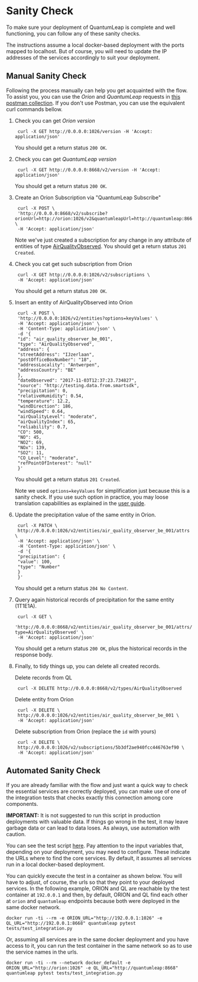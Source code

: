 # Sanity Check

To make sure your deployment of QuantumLeap is complete and well functioning,
you can follow any of these sanity checks.

The instructions assume a local docker-based deployment with the ports mapped to
localhost. But of course, you will need to update the IP addresses of the
services accordingly to suit your deployment.

## Manual Sanity Check

Following the process manually can help you get acquainted with the flow. To
assist you, you can use the *Orion* and *QuantumLeap* requests in [this postman collection](https://raw.githubusercontent.com/smartsdk/smartsdk-recipes/master/recipes/tools/postman_collection.json).
If you don't use Postman, you can use the equivalent curl commands bellow.

1. Check you can get *Orion version*

        curl -X GET http://0.0.0.0:1026/version -H 'Accept: application/json'

    You should get a return status `200 OK`.

1. Check you can get *QuantumLeap version*

        curl -X GET http://0.0.0.0:8668/v2/version -H 'Accept: application/json'

    You should get a return status `200 OK`.

1. Create an Orion Subscription via "QuantumLeap Subscribe"

        curl -X POST \
        'http://0.0.0.0:8668/v2/subscribe?orionUrl=http://orion:1026/v2&quantumleapUrl=http://quantumleap:8668/v2&entityType=AirQualityObserved' \
        -H 'Accept: application/json'

    Note we've just created a subscription for any change in any attribute of
    entities of type [AirQualityObserved](https://github.com/Fiware/dataModels/tree/master/Environment/AirQualityObserved). You should get a return status `201 Created`.

1. Check you cat get such subscription from Orion

        curl -X GET http://0.0.0.0:1026/v2/subscriptions \
        -H 'Accept: application/json'

    You should get a return status `200 OK`.

1. Insert an entity of AirQualityObserved into Orion

        curl -X POST \
        'http://0.0.0.0:1026/v2/entities?options=keyValues' \
        -H 'Accept: application/json' \
        -H 'Content-Type: application/json' \
        -d '{
        "id": "air_quality_observer_be_001",
        "type": "AirQualityObserved",
        "address": {
        "streetAddress": "IJzerlaan",
        "postOfficeBoxNumber": "18",
        "addressLocality": "Antwerpen",
        "addressCountry": "BE"
        },
        "dateObserved": "2017-11-03T12:37:23.734827",
        "source": "http://testing.data.from.smartsdk",
        "precipitation": 0,
        "relativeHumidity": 0.54,
        "temperature": 12.2,
        "windDirection": 186,
        "windSpeed": 0.64,
        "airQualityLevel": "moderate",
        "airQualityIndex": 65,
        "reliability": 0.7,
        "CO": 500,
        "NO": 45,
        "NO2": 69,
        "NOx": 139,
        "SO2": 11,
        "CO_Level": "moderate",
        "refPointOfInterest": "null"
        }'

    You should get a return status `201 Created`.

    Note we used `options=keyValues` for simplification just because this is a
    sanity check. If you use such option in practice, you may loose translation capabilities as explained in the [user guide](../user/index.md#orion-subscription).

1. Update the precipitation value of the same entity in Orion.

        curl -X PATCH \
        http://0.0.0.0:1026/v2/entities/air_quality_observer_be_001/attrs \
        -H 'Accept: application/json' \
        -H 'Content-Type: application/json' \
        -d '{
        "precipitation": {
        "value": 100,
        "type": "Number"
        }
        }'

    You should get a return status `204 No Content`.

1. Query again historical records of precipitation for the same entity (1T1E1A).

        curl -X GET \
        'http://0.0.0.0:8668/v2/entities/air_quality_observer_be_001/attrs/precipitation?type=AirQualityObserved' \
        -H 'Accept: application/json'

    You should get a return status `200 OK`, plus the historical records in the
    response body.

1. Finally, to tidy things up, you can delete all created records.

    Delete records from QL

        curl -X DELETE http://0.0.0.0:8668/v2/types/AirQualityObserved

    Delete entity from Orion

        curl -X DELETE \
        http://0.0.0.0:1026/v2/entities/air_quality_observer_be_001 \
        -H 'Accept: application/json'

    Delete subscription from Orion (replace the `id` with yours)

        curl -X DELETE \
        http://0.0.0.0:1026/v2/subscriptions/5b3df2ae940fcc446763ef90 \
        -H 'Accept: application/json'

## Automated Sanity Check

If you are already familiar with the flow and just want a quick way to check
the essential services are correctly deployed, you can make use of one of the
integration tests that checks exactly this connection among core components.

**IMPORTANT:** It is not suggested to run this script in production deployments
with valuable data. If things go wrong in the test, it may leave garbage data
or can lead to data loses. As always, use automation with caution.

You can see the test script [here](https://github.com/smartsdk/ngsi-timeseries-api/blob/master/src/tests/test_integration.py).
Pay attention to the input variables that, depending on your deployment, you
may need to configure. These indicate the URLs where to find the core services.
By default, it assumes all services run in a local docker-based deployment.

You can quickly execute the test in a container as shown below. You will have to
adjust, of course, the urls so that they point to your deployed services. In
the following example, ORION and QL are reachable by the test container at
`192.0.0.1` and then, by default, ORION and QL find each other at `orion` and
`quantumleap` endpoints because both were deployed in the same docker network.

```
docker run -ti --rm -e ORION_URL="http://192.0.0.1:1026" -e QL_URL="http://192.0.0.1:8668" quantumleap pytest tests/test_integration.py
```

Or, assuming all services are in the same docker deployment and you have access
to it, you can run the test container in the same network so as to use the
service names in the urls.

```
docker run -ti --rm --network docker_default -e ORION_URL="http://orion:1026" -e QL_URL="http://quantumleap:8668" quantumleap pytest tests/test_integration.py
```
